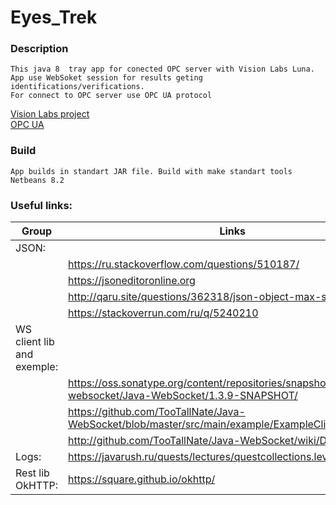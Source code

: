 # Eyes_Trek

### Description

    This java 8  tray app for conected OPC server with Vision Labs Luna. 
    App use WebSoket session for results geting identifications/verifications. 
    For connect to OPC server use OPC UA protocol

[Vision Labs project](https://visionlabs.ai/ru/products/luna-platform)  
[OPC UA](http://opcfoundation.github.io/UA-Java-Legacy/)  

### Build
    App builds in standart JAR file. Build with make standart tools Netbeans 8.2
  
 
### Useful links: 
| Group| Links |
| ------ | ------ |
| JSON: |
|| https://ru.stackoverflow.com/questions/510187/
|| https://jsoneditoronline.org
|| http://qaru.site/questions/362318/json-object-max-size
|| https://stackoverrun.com/ru/q/5240210
| WS client lib and exemple: |
||https://oss.sonatype.org/content/repositories/snapshots/org/java-websocket/Java-WebSocket/1.3.9-SNAPSHOT/
||https://github.com/TooTallNate/Java-WebSocket/blob/master/src/main/example/ExampleClient.java
||http://github.com/TooTallNate/Java-WebSocket/wiki/Drafts
| Logs: | https://javarush.ru/quests/lectures/questcollections.level04.lecture09
| Rest lib OkHTTP: | https://square.github.io/okhttp/
           
      
